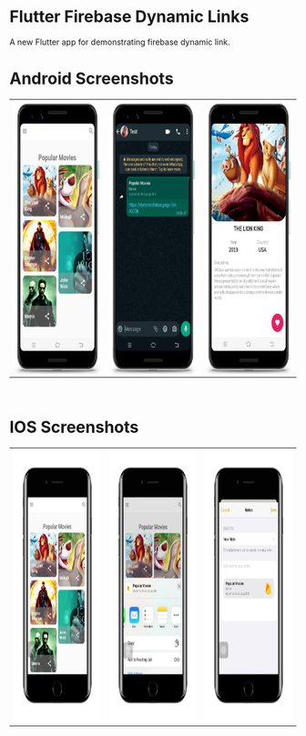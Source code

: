 # Flutter Firebase Dynamic Links

A new Flutter app for demonstrating firebase dynamic link.

# Android Screenshots

<table>
  <tr>
    <td><img src="https://github.com/MarvelApps-Flutter/flutter_firebase_dynamic_links/blob/dev/screenshots/android/android1.png" height="480px"></td>
    <td><img src="https://github.com/MarvelApps-Flutter/flutter_firebase_dynamic_links/blob/dev/screenshots/android/android2.png" height="480px"></td>
    <td><img src="https://github.com/MarvelApps-Flutter/flutter_firebase_dynamic_links/blob/dev/screenshots/android/android3.png" height="480px"></td>
  </tr>
 </table>
</br>

# IOS Screenshots

<table>
  <tr>
    <td><img src="https://github.com/MarvelApps-Flutter/flutter_firebase_dynamic_links/blob/dev/screenshots/ios/ios1.png" height="480px"></td>
    <td><img src="https://github.com/MarvelApps-Flutter/flutter_firebase_dynamic_links/blob/dev/screenshots/ios/ios2.png" height="480px"></td>
    <td><img src="https://github.com/MarvelApps-Flutter/flutter_firebase_dynamic_links/blob/dev/screenshots/ios/ios3.png" height="480px"></td>
  </tr>
 </table>

